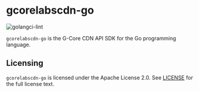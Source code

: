# gcorelabscdn-go

![golangci-lint](https://github.com/G-Core/gcorelabscdn-go/actions/workflows/golangci-lint.yml/badge.svg)

`gcorelabscdn-go` is the G-Core CDN API SDK for the Go programming language.

## Licensing

`gcorelabscdn-go` is licensed under the Apache License 2.0. See [LICENSE](./LICENSE) for the full license text.